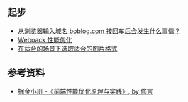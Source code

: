 ## 起步
- [从浏览器输入域名 boblog.com 按回车后会发生什么事情？](https://github.com/liangfengbo/frontend-performance-optimization/issues/2)
- [Webpack 性能优化](https://github.com/liangfengbo/frontend-performance-optimization/issues/3)
- [在适合的场景下选取适合的图片格式](https://github.com/liangfengbo/frontend-performance-optimization/issues/4)

## 参考资料
- [掘金小册 -《前端性能优化原理与实践》, by 修言](https://juejin.im/book/5b936540f265da0a9624b04b?referrer=584cdf9c0ce463005c5aaf1d)
